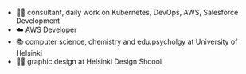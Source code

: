 - 👩‍💻 consultant, daily work on Kubernetes, DevOps, AWS, Salesforce Development
- ☁️ AWS Developer
- 📚 computer science, chemistry and edu.psycholgy at University of Helsinki
- 👩‍🎨 graphic design at Helsinki Design Shcool
